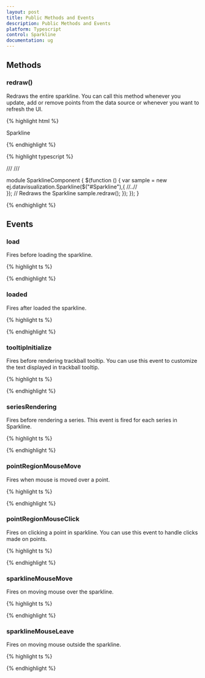 ```yaml
---
layout: post
title: Public Methods and Events
description: Public Methods and Events
platform: Typescript
control: Sparkline
documentation: ug
---
```



## Methods


### redraw()


Redraws the entire sparkline. You can call this method whenever you update, add or remove points from the data source or whenever you want to refresh the UI.

{% highlight html %}
 
<div id="sparkline">Sparkline</div> 

{% endhighlight %}

{% highlight typescript %}

/// <reference path="tsfiles/jquery.d.ts" />
/// <reference path="tsfiles/ej.web.all.d.ts" />

module SparklineComponent {
    $(function () {
        var sample = new ej.datavisualization.Sparkline($("#Sparkline"),{
        //..//   
        });
       // Redraws the Sparkline
     sample.redraw(); 
    });
});
}

{% endhighlight %}




## Events



### load


Fires before loading the sparkline.



{% highlight ts %}

<script>

//load event for sparkline
  $(function () {
        var sample = new ej.datavisualization.Sparkline($("#Sparkline"), {
              load: function () {
                 //..//
                }
            });
        });
       
</script>

{% endhighlight %}




### loaded


Fires after loaded the sparkline.

{% highlight ts %}

<script>

//loaded event for sparkline
  $(function () {
        var sample = new ej.datavisualization.Sparkline($("#Sparkline"), {
              loaded: function () {
                 //..//
                }
            });
        });
       
</script>

{% endhighlight %}



### tooltipInitialize


Fires before rendering trackball tooltip. You can use this event to customize the text displayed in trackball tooltip.



{% highlight ts %}

<script>

//tooltipinitialize event for sparkline
  $(function () {
        var sample = new ej.datavisualization.Sparkline($("#Sparkline"), {
              tooltipInitialize: function () {
                 //..//
                }
            });
        });
       
</script>

{% endhighlight %}

### seriesRendering

Fires before rendering a series. This event is fired for each series in Sparkline.



{% highlight ts %}

<script>

//seriesRendering event for sparkline
  $(function () {
        var sample = new ej.datavisualization.Sparkline($("#Sparkline"), {
           seriesRendering: function () {
                 //..//
                }
            });
        });
       
</script>

{% endhighlight %}


### pointRegionMouseMove


Fires when mouse is moved over a point. 

{% highlight ts %}

<script>

//pointRegionMouseMove event for sparkline
  $(function () {
        var sample = new ej.datavisualization.Sparkline($("#Sparkline"), {
          pointRegionMouseMove: function () {
                 //..//
                }
            });
        });
       
</script>

{% endhighlight %}






### pointRegionMouseClick


Fires on clicking a point in sparkline. You can use this event to handle clicks made on points.



{% highlight ts %}

<script>

//pointRegionMouseClick event for sparkline
  $(function () {
        var sample = new ej.datavisualization.Sparkline($("#Sparkline"), {
           pointRegionMouseClick: function () {
                 //..//
                }
            });
        });
       
</script>

{% endhighlight %}

### sparklineMouseMove


Fires on moving mouse over the sparkline.



{% highlight ts %}

<script>

//mouse move event for sparkline
  $(function () {
        var sample = new ej.datavisualization.Sparkline($("#Sparkline"), {
           sparklineMouseMove: function () {
                 //..//
                }
            });
        });
       
</script>

{% endhighlight %}


### sparklineMouseLeave


Fires on moving mouse outside the sparkline.



{% highlight ts %}

<script>

//mouseleave event for sparkline
  $(function () {
        var sample = new ej.datavisualization.Sparkline($("#Sparkline"), {
           sparklineMouseLeave: function () {
                 //..//
                }
            });
        });
       
</script>

{% endhighlight %}



